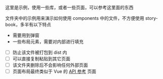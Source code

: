 这里是示例，使用一些库，或者一些页面，可以参考这里面的东西

文件夹中的示例用来演示如何使用 components 中的文件，不方便使用 story-book，多半有以下特点

- 需要用到弹窗
- 一些布局元素，需要对内部进行填充

- [ ] 防止该文件被打包到 dist 内
- [ ] 可以直接复制粘贴到其它页面
- [ ] 该文件夹删除后不会影响任何外部页面
- [ ] 页面布局最终类似于 Vue 的 [API 参考](https://cn.vuejs.org/api/) 页面
